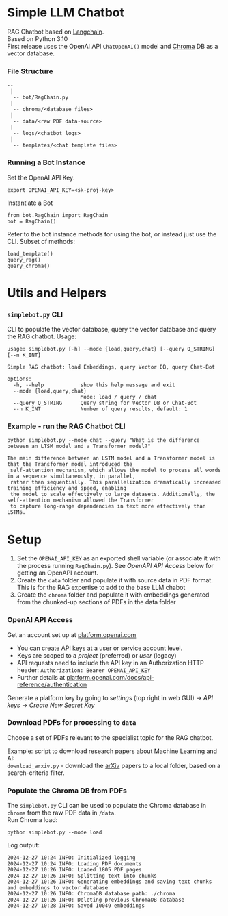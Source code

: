 # Simple LLM Chatbot

RAG Chatbot based on [Langchain](https://python.langchain.com/docs/introduction/).  
Based on Python 3.10  
First release uses the OpenAI API `ChatOpenAI()` model and [Chroma](https://docs.trychroma.com/docs/overview/introduction) DB as a vector database.

### File Structure 

```
--
 |
  -- bot/RagChain.py
 |
  -- chroma/<database files>
 |
  -- data/<raw PDF data-source>
 |
  -- logs/<chatbot logs>
 |
  -- templates/<chat template files>
```

### Running a Bot Instance

Set the OpenAI API Key:
```
export OPENAI_API_KEY=<sk-proj-key>
```
Instantiate a Bot
```
from bot.RagChain import RagChain
bot = RagChain()
```
Refer to the bot instance methods for using the bot, or instead just use the CLI.  Subset of methods:
```
load_template()
query_rag()
query_chroma()
```

# Utils and Helpers

### `simplebot.py` CLI  

CLI to populate the vector database, query the vector database and query the RAG chatbot. Usage:

```
usage: simplebot.py [-h] --mode {load,query,chat} [--query Q_STRING] [--n K_INT]

Simple RAG chatbot: load Embeddings, query Vector DB, query Chat-Bot

options:
  -h, --help            show this help message and exit
  --mode {load,query,chat}
                        Mode: load / query / chat
  --query Q_STRING      Query string for Vector DB or Chat-Bot
  --n K_INT             Number of query results, default: 1

```

### Example - run the RAG Chatbot CLI

`python simplebot.py --mode chat --query "What is the difference between an LTSM model and a Transformer model?"`
```
The main difference between an LSTM model and a Transformer model is that the Transformer model introduced the
 self-attention mechanism, which allows the model to process all words in a sequence simultaneously, in parallel, 
 rather than sequentially. This parallelization dramatically increased training efficiency and speed, enabling 
 the model to scale effectively to large datasets. Additionally, the self-attention mechanism allowed the Transformer
 to capture long-range dependencies in text more effectively than LSTMs.
``` 

# Setup

1. Set the `OPENAI_API_KEY` as an exported shell variable (or associate it with the process running `RagChain.py`).  See *OpenAPI API Access* below for getting an OpenAPI account.
2. Create the `data` folder and populate it with source data in PDF format.  This is for the RAG expertise to add to the base LLM chabot
3. Create the `chroma` folder and populate it with embeddings generated from the chunked-up sections of PDFs in the data folder

### OpenAI API Access

Get an account set up at [platform.openai.com](https://platform.openai.com)
+ You can create API keys at a user or service account level.
+ Keys are scoped to a *project* (preferred) or *user* (legacy)
+ API requests need to include the API key in an Authorization HTTP header: `Authorization: Bearer OPENAI_API_KEY`
+ Further details at [platform.openai.com/docs/api-reference/authentication](https://platform.openai.com/docs/api-reference/authentication)

Generate a platform key by going to *settings* (top right in web GUI) -> *API keys* -> *Create New Secret Key*  

### Download PDFs for processing to `data`

Choose a set of PDFs relevant to the specialist topic for the RAG chatbot.  
  
Example: script to download research papers about Machine Learning and AI:  
`download_arxiv.py` - download the [arXiv](https://arxiv.org/) papers to a local folder, based on a search-criteria filter.

### Populate the Chroma DB from PDFs

The `simplebot.py` CLI can be used to populate the Chroma database in `chroma` from the raw PDF data in `/data`.  
Run Chroma load:
```
python simplebot.py --mode load
```
Log output:
```
2024-12-27 10:24 INFO: Initialized logging
2024-12-27 10:24 INFO: Loading PDF documents
2024-12-27 10:26 INFO: Loaded 1805 PDF pages
2024-12-27 10:26 INFO: Splitting text into chunks
2024-12-27 10:26 INFO: Generating embeddings and saving text chunks and embeddings to vector database
2024-12-27 10:26 INFO: ChromaDB database path: ./chroma
2024-12-27 10:26 INFO: Deleting previous ChromaDB database
2024-12-27 10:28 INFO: Saved 10049 embeddings

```